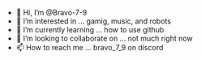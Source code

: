 - 👋 Hi, I’m @Bravo-7-9
- 👀 I’m interested in ... gamig, music, and robots
- 🌱 I’m currently learning ... how to use github
- 💞️ I’m looking to collaborate on ... not much right now
- 📫 How to reach me ... bravo_7_9 on discord

<!---
Bravo-7-9/Bravo-7-9 is a ✨ special ✨ repository because its `README.md` (this file) appears on your GitHub profile.
You can click the Preview link to take a look at your changes.
--->
